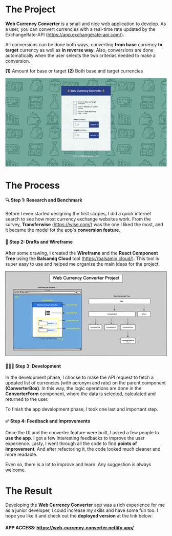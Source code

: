 # The Project

**Web Currency Converter** is a small and nice web application to develop. As a user, you can convert currencies with a real-time rate updated by the ExchangeRate-API (https://app.exchangerate-api.com/).

All conversions can be done both ways, converting **from base** currency **to target** currency as well as **in reverse way**. Also, conversions are done automatically when the user selects the two criterias needed to make a conversion.

**(1)** Amount for base or target
**(2)** Both base and target currencies

![IMAGE](https://github.com/Rafael-Fontes-Baptista/web-currency-converter-app/blob/master/public/app-view-screen.png?raw=true)

# The Process

#### 🔍 **Step 1: Research and Benchmark** 

Before I even started designing the first scopes, I did a quick internet search to see how most currency exchange websites work. From the survey, **Transferwise** (https://wise.com/) was the one I liked the most, and it became the model fot the app's **conversion feature**.

#### 📝 **Step 2: Drafts and Wireframe**

After some drawing, I created the **Wireframe** and the **React Component Tree** using the **Balsamiq Cloud** tool (https://balsamiq.cloud/). This tool is super easy to use and helped me organize the main ideas for the project.

![IMAGE](https://github.com/Rafael-Fontes-Baptista/web-currency-converter-app/blob/master/public/wireframe-and-component-tree.png?raw=true)

#### 👨🏻‍💻 **Step 3: Development**

In the development phase, I choose to make the API request to fetch a updated list of currencies (with acronym and rate) on the parent component **(ConverterBox)**. In this way, the logic operations are done in the **ConverterForm** component, where the data is selected, calculated and returned to the user.

To finish the app development phase, I took one last and important step.

#### ✅ **Step 4: Feedback and Improvements**

Once the UI and the converter feature were built, I asked a few people to **use the app**. I got a few interesting feedbacks to improve the user experience. Lasty, I went through all the code to find **points of improvement**. And after refactoring it, the code looked much cleaner and more readable.

Even so, there is a lot to improve and learn.
Any suggestion is always welcome.

# The Result

Developing the **Web Currency Converter** app was a rich experience for me as a junior developer, I could increase my skills and have some fun too. I hope you like it and check out the **deployed version** at the link below:

#### APP ACCESS: https://web-currency-converter.netlify.app/
